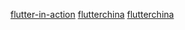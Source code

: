 [flutter-in-action](https://github.com/flutterchina/flutter-in-action/blob/master/docs/SUMMARY.md)
[flutterchina](https://book.flutterchina.club/)
[flutterchina](https://flutterchina.club/)
